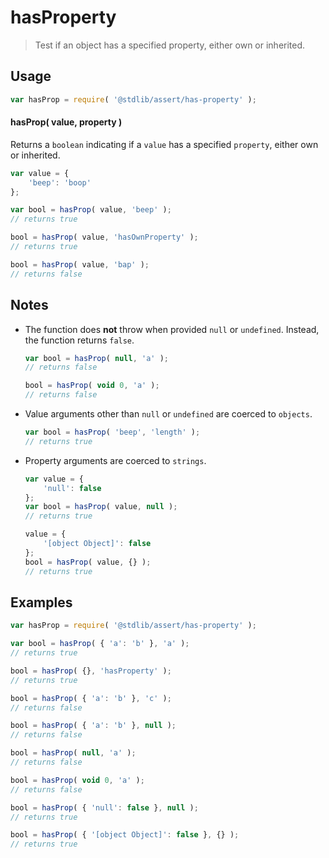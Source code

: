 # hasProperty

> Test if an object has a specified property, either own or inherited.


<section class="usage">

## Usage

``` javascript
var hasProp = require( '@stdlib/assert/has-property' );
```

#### hasProp( value, property )

Returns a `boolean` indicating if a `value` has a specified `property`, either own or inherited.

``` javascript
var value = {
    'beep': 'boop'
};

var bool = hasProp( value, 'beep' );
// returns true

bool = hasProp( value, 'hasOwnProperty' );
// returns true

bool = hasProp( value, 'bap' );
// returns false
```

</section>

<!-- /.usage -->


<section class="notes">

## Notes

* The function does __not__ throw when provided `null` or `undefined`. Instead, the function returns `false`.

  ``` javascript
  var bool = hasProp( null, 'a' );
  // returns false

  bool = hasProp( void 0, 'a' );
  // returns false
  ```

* Value arguments other than `null` or `undefined` are coerced to `objects`.

  ``` javascript
  var bool = hasProp( 'beep', 'length' );
  // returns true
  ```

* Property arguments are coerced to `strings`.

  ``` javascript
  var value = {
      'null': false
  };
  var bool = hasProp( value, null );
  // returns true

  value = {
      '[object Object]': false
  };
  bool = hasProp( value, {} );
  // returns true
  ``` 

</section>

<!-- /.notes -->


<section class="examples">

## Examples

<!-- eslint-disable object-curly-newline, object-curly-spacing -->

``` javascript
var hasProp = require( '@stdlib/assert/has-property' );

var bool = hasProp( { 'a': 'b' }, 'a' );
// returns true

bool = hasProp( {}, 'hasProperty' );
// returns true

bool = hasProp( { 'a': 'b' }, 'c' );
// returns false

bool = hasProp( { 'a': 'b' }, null );
// returns false

bool = hasProp( null, 'a' );
// returns false

bool = hasProp( void 0, 'a' );
// returns false

bool = hasProp( { 'null': false }, null );
// returns true

bool = hasProp( { '[object Object]': false }, {} );
// returns true
```

</section>

<!-- /.examples -->


<section class="links">

</section>

<!-- /.links -->
